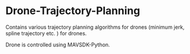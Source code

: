 # Drone-Trajectory-Planning
Contains various trajectory planning algorithms for drones (minimum jerk, spline trajectory etc. ) for drones. 

Drone is controlled using MAVSDK-Python.

